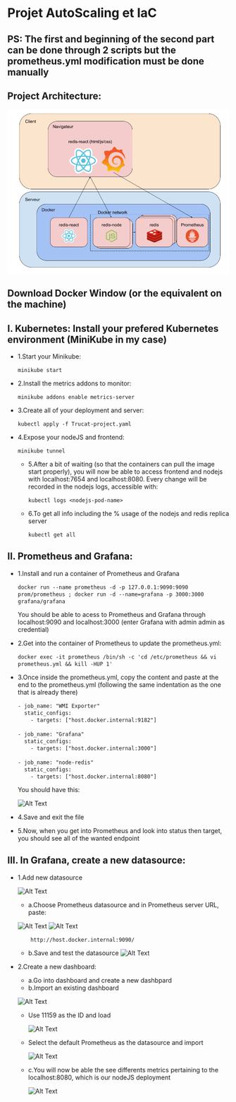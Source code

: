 # Projet AutoScaling et IaC

## PS: The first and beginning of the second part can be done through 2 scripts but the prometheus.yml modification must be done manually

## Project Architecture:
![Alt Text](https://github.com/HuuTrucNguyen0508/Monitoring_et_Autoscaling_de_conteneurs/blob/main/PNG/Capture%20d%E2%80%99%C3%A9cran%20du%202024-11-07%2013-25-04.png)

## Download Docker Window (or the equivalent on the machine)

## I. Kubernetes: Install your prefered Kubernetes environment (MiniKube in my case)

  - 1.Start your Minikube:
  
        minikube start
    
  - 2.Install the metrics addons to monitor:
  
        minikube addons enable metrics-server
    
  - 3.Create all of your deployment and server:

        kubectl apply -f Trucat-project.yaml
    
  - 4.Expose your nodeJS and frontend:

        minikube tunnel 
    
    - 5.After a bit of waiting (so that the containers can pull the image start properly), you will now be able to access frontend and nodejs with localhost:7654 and localhost:8080. Every change will be recorded in the nodejs logs, accessible with:

          kubectl logs <nodejs-pod-name>

    - 6.To get all info including the % usage of the nodejs and redis replica server

          kubectl get all
  
   

## II. Prometheus and Grafana: 

  - 1.Install and run a container of Prometheus and Grafana 
    
        docker run --name prometheus -d -p 127.0.0.1:9090:9090 prom/prometheus ; docker run -d --name=grafana -p 3000:3000 grafana/grafana

      You should be able to acess to Prometheus and Grafana through localhost:9090 and localhost:3000 (enter Grafana with admin admin as credential)
  
  - 2.Get into the container of Prometheus to update the prometheus.yml: 
    
        docker exec -it prometheus /bin/sh -c 'cd /etc/prometheus && vi prometheus.yml && kill -HUP 1' 
        
  - 3.Once inside the prometheus.yml, copy the content and paste at the end to the prometheus.yml (following the same indentation as the one that is already there)

        - job_name: "WMI Exporter"
          static_configs:
            - targets: ["host.docker.internal:9182"]
    
        - job_name: "Grafana"
          static_configs:
            - targets: ["host.docker.internal:3000"]
    
        - job_name: "node-redis"
          static_configs:
            - targets: ["host.docker.internal:8080"]
    You should have this:
  
    ![Alt Text](https://github.com/HuuTrucNguyen0508/Rendu_Projet_M1_Reseau_Huu_Truc_NGUYEN_21310174/blob/main/PNG/Screenshot%202024-04-07%20132459.png)

  - 4.Save and exit the file

  - 5.Now, when you get into Prometheus and look into status then target, you should see all of the wanted endpoint

## III. In Grafana, create a new datasource:
  
  - 1.Add new datasource
   
    ![Alt Text](https://github.com/HuuTrucNguyen0508/Rendu_Projet_M1_Reseau_Huu_Truc_NGUYEN_21310174/blob/main/PNG/Screenshot%202024-04-07%20110942.png)
    - a.Choose Prometheus datasource and in Prometheus server URL, paste:
      
    ![Alt Text](https://github.com/HuuTrucNguyen0508/Rendu_Projet_M1_Reseau_Huu_Truc_NGUYEN_21310174/blob/main/PNG/Screenshot%202024-04-07%20130924.png)
    ![Alt Text](https://github.com/HuuTrucNguyen0508/Rendu_Projet_M1_Reseau_Huu_Truc_NGUYEN_21310174/blob/main/PNG/Screenshot%202024-04-07%20130944.png)

            http://host.docker.internal:9090/

    - b.Save and test the datasource
    ![Alt Text](https://github.com/HuuTrucNguyen0508/Rendu_Projet_M1_Reseau_Huu_Truc_NGUYEN_21310174/blob/main/PNG/Screenshot%202024-04-07%20131025.png)

  - 2.Create a new dashboard:
    - a.Go into dashboard and create a new dashbpard
    - b.Import an existing dashboard
      
    ![Alt Text](https://github.com/HuuTrucNguyen0508/Rendu_Projet_M1_Reseau_Huu_Truc_NGUYEN_21310174/blob/main/PNG/Screenshot%202024-04-07%20131145.png)
      - Use 11159 as the ID and load
        
        ![Alt Text](https://github.com/HuuTrucNguyen0508/Rendu_Projet_M1_Reseau_Huu_Truc_NGUYEN_21310174/blob/main/PNG/Screenshot%202024-04-07%20131156.png)
      - Select the default Prometheus as the datasource and import
        
        ![Alt Text](https://github.com/HuuTrucNguyen0508/Rendu_Projet_M1_Reseau_Huu_Truc_NGUYEN_21310174/blob/main/PNG/Screenshot%202024-04-07%20131238.png)
    - c.You will now be able the see differents metrics pertaining to the localhost:8080, which is our nodeJS deployment
      
      ![Alt Text](https://github.com/HuuTrucNguyen0508/Rendu_Projet_M1_Reseau_Huu_Truc_NGUYEN_21310174/blob/main/PNG/Screenshot%202024-04-07%20111011.png)




